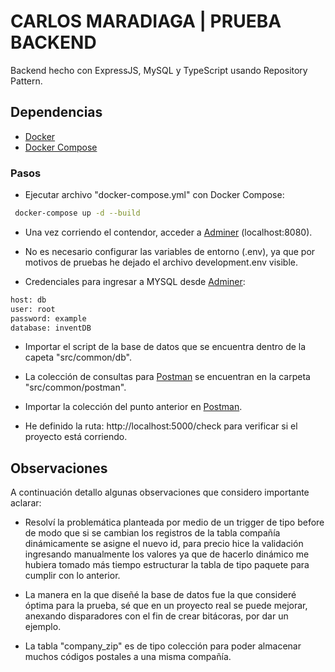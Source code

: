 # CARLOS MARADIAGA | PRUEBA BACKEND
Backend hecho con ExpressJS, MySQL y TypeScript usando Repository Pattern. 

## Dependencias
- [Docker](https://www.docker.com/)
- [Docker Compose](https://docs.docker.com/get-started/08_using_compose/)


### Pasos

- Ejecutar archivo "docker-compose.yml" con Docker Compose:

```sh
 docker-compose up -d --build
```

- Una vez corriendo el contendor, acceder a [Adminer](https://hub.docker.com/_/adminer/) (localhost:8080).

- No es necesario configurar las variables de entorno (.env), ya que por motivos de pruebas he dejado el archivo development.env visible.
 
- Credenciales para ingresar a MYSQL desde [Adminer](https://hub.docker.com/_/adminer/):
 ```sh
host: db
user: root
password: example
database: inventDB
```
- Importar el script de la base de datos que se encuentra dentro de la capeta "src/common/db".

- La colección de consultas para [Postman](https://www.postman.com/) se encuentran en la carpeta "src/common/postman".
- Importar la colección del punto anterior en [Postman](https://www.postman.com/).
- He definido la ruta: http://localhost:5000/check para verificar si el proyecto está corriendo.

## Observaciones

A continuación detallo algunas observaciones que considero importante aclarar:

- Resolví la problemática planteada por medio de un trigger de tipo before de modo que si se cambian los registros de la tabla compañía dinámicamente se asigne el nuevo id, para precio hice la validación ingresando manualmente los valores ya que de hacerlo dinámico me hubiera tomado más tiempo estructurar la tabla de tipo paquete para cumplir con lo anterior.
 
- La manera en la que diseñé la base de datos fue la que consideré óptima para la prueba, sé que en un proyecto real se puede mejorar, anexando disparadores con el fin de crear bitácoras, por dar un ejemplo.

- La tabla "company_zip" es de tipo colección para poder almacenar muchos códigos postales a una misma compañía.


